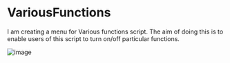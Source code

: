 # VariousFunctions
I am creating a menu for Various functions script. The aim of doing this is to enable users of this script to turn on/off particular functions. 

![image](https://user-images.githubusercontent.com/95625092/150351481-c5128be0-8a77-4417-b6e0-866a00eba11d.png)
